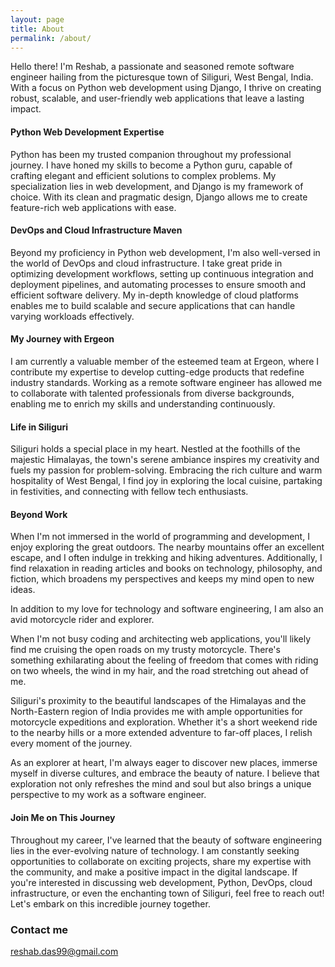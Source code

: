 ```yaml
---
layout: page
title: About
permalink: /about/
---
```


Hello there! I'm Reshab, a passionate and seasoned remote software engineer hailing from the picturesque town of Siliguri, West Bengal, India. With a focus on Python web development using Django, I thrive on creating robust, scalable, and user-friendly web applications that leave a lasting impact.

#### Python Web Development Expertise

Python has been my trusted companion throughout my professional journey. I have honed my skills to become a Python guru, capable of crafting elegant and efficient solutions to complex problems. My specialization lies in web development, and Django is my framework of choice. With its clean and pragmatic design, Django allows me to create feature-rich web applications with ease.

#### DevOps and Cloud Infrastructure Maven

Beyond my proficiency in Python web development, I'm also well-versed in the world of DevOps and cloud infrastructure. I take great pride in optimizing development workflows, setting up continuous integration and deployment pipelines, and automating processes to ensure smooth and efficient software delivery. My in-depth knowledge of cloud platforms enables me to build scalable and secure applications that can handle varying workloads effectively.

#### My Journey with Ergeon

I am currently a valuable member of the esteemed team at Ergeon, where I contribute my expertise to develop cutting-edge products that redefine industry standards. Working as a remote software engineer has allowed me to collaborate with talented professionals from diverse backgrounds, enabling me to enrich my skills and understanding continuously.

#### Life in Siliguri

Siliguri holds a special place in my heart. Nestled at the foothills of the majestic Himalayas, the town's serene ambiance inspires my creativity and fuels my passion for problem-solving. Embracing the rich culture and warm hospitality of West Bengal, I find joy in exploring the local cuisine, partaking in festivities, and connecting with fellow tech enthusiasts.

#### Beyond Work

When I'm not immersed in the world of programming and development, I enjoy exploring the great outdoors. The nearby mountains offer an excellent escape, and I often indulge in trekking and hiking adventures. Additionally, I find relaxation in reading articles and books on technology, philosophy, and fiction, which broadens my perspectives and keeps my mind open to new ideas.

In addition to my love for technology and software engineering, I am also an avid motorcycle rider and explorer.

When I'm not busy coding and architecting web applications, you'll likely find me cruising the open roads on my trusty motorcycle. There's something exhilarating about the feeling of freedom that comes with riding on two wheels, the wind in my hair, and the road stretching out ahead of me.

Siliguri's proximity to the beautiful landscapes of the Himalayas and the North-Eastern region of India provides me with ample opportunities for motorcycle expeditions and exploration. Whether it's a short weekend ride to the nearby hills or a more extended adventure to far-off places, I relish every moment of the journey.

As an explorer at heart, I'm always eager to discover new places, immerse myself in diverse cultures, and embrace the beauty of nature. I believe that exploration not only refreshes the mind and soul but also brings a unique perspective to my work as a software engineer.

#### Join Me on This Journey

Throughout my career, I've learned that the beauty of software engineering lies in the ever-evolving nature of technology. I am constantly seeking opportunities to collaborate on exciting projects, share my expertise with the community, and make a positive impact in the digital landscape. If you're interested in discussing web development, Python, DevOps, cloud infrastructure, or even the enchanting town of Siliguri, feel free to reach out! Let's embark on this incredible journey together.

### Contact me

[reshab.das99@gmail.com](mailto:reshab.das99@gmail.com)